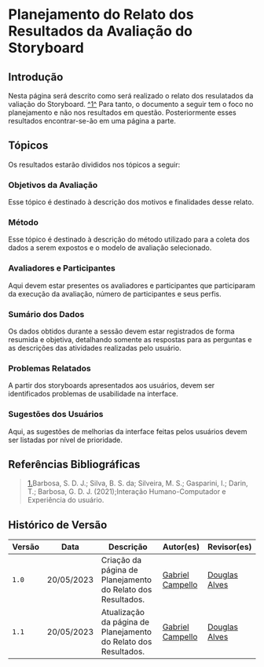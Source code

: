 # Planejamento do Relato dos Resultados da Avaliação do Storyboard

## Introdução

Nesta página será descrito como será realizado o relato dos resulatados da valiação do Storyboard. <a id="anchor_1" href="#REF1">^1^</a> Para tanto, o documento a seguir tem o foco no planejamento e não nos resultados em questão. Posteriormente esses resultados encontrar-se-ão em uma página a parte.

## Tópicos

Os resultados estarão divididos nos tópicos a seguir:

### Objetivos da Avaliação

Esse tópico é destinado à descrição dos motivos e finalidades desse relato.

### Método

Esse tópico é destinado à descrição do método utilizado para a coleta dos dados a serem expostos e o modelo de avaliação selecionado.

### Avaliadores e Participantes

Aqui devem estar presentes os avaliadores e participantes que participaram da execução da avaliação, número de participantes e seus perfis.

### Sumário dos Dados

Os dados obtidos durante a sessão devem estar registrados de forma resumida e objetiva, detalhando somente as respostas para as perguntas e as descrições das atividades realizadas pelo usuário.

### Problemas Relatados

A partir dos storyboards apresentados aos usuários, devem ser identificados problemas de usabilidade na interface.

### Sugestões dos Usuários

Aqui, as sugestões de melhorias da interface feitas pelos usuários devem ser listadas por nível de prioridade.

## Referências Bibliográficas

> <a id="REF1" href="#anchor_1">1.</a>Barbosa, S. D. J.; Silva, B. S. da; Silveira, M. S.; Gasparini, I.; Darin, T.; Barbosa, G. D. J. (2021);Interação Humano-Computador e Experiência do usuário.

## Histórico de Versão

| Versão | Data       | Descrição                                                         | Autor(es)                                        | Revisor(es)                                    |
| ------ | ---------- | ----------------------------------------------------------------- | ------------------------------------------------ | ---------------------------------------------- |
| `1.0`  | 20/05/2023 | Criação da página de Planejamento do Relato dos Resultados. | [Gabriel Campello](https://github.com/G16C)      | [Douglas Alves](https://github.com/dougAlvs) |
| `1.1`  | 20/05/2023 | Atualização da página de Planejamento do Relato dos Resultados. | [Gabriel Campello](https://github.com/G16C)      | [Douglas Alves](https://github.com/dougAlvs) |